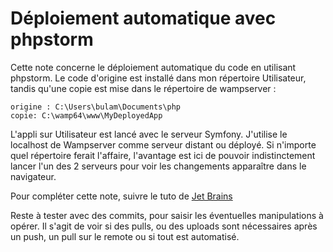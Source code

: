 # Déploiement automatique avec phpstorm

Cette note concerne le déploiement automatique du code en utilisant phpstorm.
Le code d'origine est installé dans mon répertoire Utilisateur, tandis qu'une copie est mise dans le répertoire de wampserver :

```
origine : C:\Users\bulam\Documents\php
copie: C:\wamp64\www\MyDeployedApp
```

L'appli sur Utilisateur est lancé avec le serveur Symfony.
J'utilise le localhost de Wampserver comme serveur distant ou déployé.
Si n'importe quel répertoire ferait l'affaire, l'avantage est ici de pouvoir indistinctement lancer l'un des 2 serveurs pour voir les changements apparaître dans le navigateur.

Pour compléter cette note, suivre le tuto de [Jet Brains](https://www.jetbrains.com/help/phpstorm/tutorial-deployment-in-product.html)

Reste à tester avec des commits, pour saisir les éventuelles manipulations à opérer.
Il s'agit de voir si des pulls, ou des uploads sont nécessaires après un push, un pull sur le remote ou si tout est automatisé.
